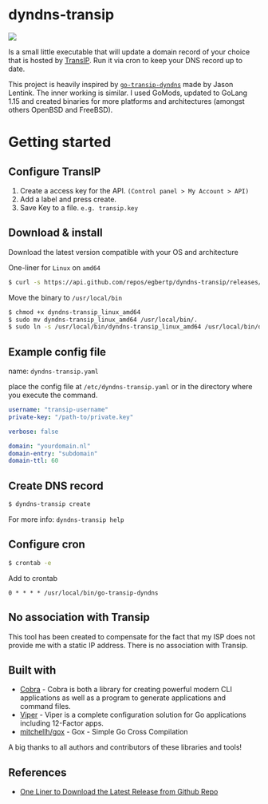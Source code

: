 # dyndns-transip

[![](https://travis-ci.org/egbertp/dyndns-transip.svg?branch=master)](https://travis-ci.org/egbertp/dyndns-transip.svg?branch=master)


Is a small little executable that will update a domain record of your choice that is hosted by [TransIP](https://www.transip.nl/). Run it via cron to keep your DNS record up to date.

This project is heavily inspired by [`go-transip-dyndns`](https://github.com/jlentink/go-transip-dyndns) made by Jason Lentink. The inner working is similar. I used GoMods, updated to GoLang 1.15 and created binaries for more platforms and architectures (amongst others OpenBSD and FreeBSD).

# Getting started 

## Configure TransIP

1. Create a access key for the API. `(Control panel > My Account > API)`
2. Add a label and press create.
3. Save Key to a file. `e.g. transip.key`

## Download & install

Download the latest version compatible with your OS and architecture

One-liner for `Linux` on `amd64`
```sh
$ curl -s https://api.github.com/repos/egbertp/dyndns-transip/releases/latest |  jq -r '.assets[] | select(.browser_download_url | contains("linux_amd64")) | .browser_download_url' | xargs -n 1 curl -O -sSL
```

Move the binary to `/usr/local/bin`
```sh
$ chmod +x dyndns-transip_linux_amd64
$ sudo mv dyndns-transip_linux_amd64 /usr/local/bin/.
$ sudo ln -s /usr/local/bin/dyndns-transip_linux_amd64 /usr/local/bin/dyndns-transip
```

## Example config file

name: `dyndns-transip.yaml`

place the config file at `/etc/dyndns-transip.yaml` or in the directory where you execute the command.

```yaml
username: "transip-username"
private-key: "/path-to/private.key"

verbose: false

domain: "yourdomain.nl"
domain-entry: "subdomain"
domain-ttl: 60
```

## Create DNS record

```sh
$ dyndns-transip create
```

For more info: `dyndns-transip help`

## Configure cron

```sh
$ crontab -e
```

Add to crontab
```
0 * * * * /usr/local/bin/go-transip-dyndns
```

## No association with Transip

This tool has been created to compensate for the fact that my ISP does not provide me with a static IP address. There is no association with Transip.

## Built with

* [Cobra](https://github.com/spf13/cobra) - Cobra is both a library for creating powerful modern CLI applications as well as a program to generate applications and command files.
* [Viper](https://github.com/spf13/viper) - Viper is a complete configuration solution for Go applications including 12-Factor apps.
* [mitchellh/gox](github.com/mitchellh/gox) - Gox - Simple Go Cross Compilation

A big thanks to all authors and contributors of these libraries and tools!

## References

* [One Liner to Download the Latest Release from Github Repo](https://gist.github.com/steinwaywhw/a4cd19cda655b8249d908261a62687f8)
